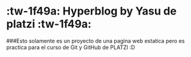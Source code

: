 # :tw-1f49a: Hyperblog by Yasu de platzi :tw-1f49a: 
###Esto solamente es un proyecto de una pagína web estatica pero es practica para el curso de Git y GitHub  de PLATZI :D
